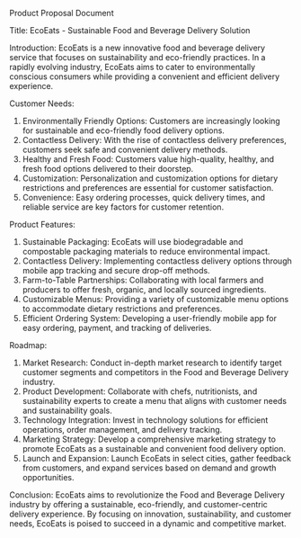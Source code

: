 Product Proposal Document

Title: EcoEats - Sustainable Food and Beverage Delivery Solution

Introduction:
EcoEats is a new innovative food and beverage delivery service that focuses on sustainability and eco-friendly practices. In a rapidly evolving industry, EcoEats aims to cater to environmentally conscious consumers while providing a convenient and efficient delivery experience.

Customer Needs:
1. Environmentally Friendly Options: Customers are increasingly looking for sustainable and eco-friendly food delivery options.
2. Contactless Delivery: With the rise of contactless delivery preferences, customers seek safe and convenient delivery methods.
3. Healthy and Fresh Food: Customers value high-quality, healthy, and fresh food options delivered to their doorstep.
4. Customization: Personalization and customization options for dietary restrictions and preferences are essential for customer satisfaction.
5. Convenience: Easy ordering processes, quick delivery times, and reliable service are key factors for customer retention.

Product Features:
1. Sustainable Packaging: EcoEats will use biodegradable and compostable packaging materials to reduce environmental impact.
2. Contactless Delivery: Implementing contactless delivery options through mobile app tracking and secure drop-off methods.
3. Farm-to-Table Partnerships: Collaborating with local farmers and producers to offer fresh, organic, and locally sourced ingredients.
4. Customizable Menus: Providing a variety of customizable menu options to accommodate dietary restrictions and preferences.
5. Efficient Ordering System: Developing a user-friendly mobile app for easy ordering, payment, and tracking of deliveries.

Roadmap:
1. Market Research: Conduct in-depth market research to identify target customer segments and competitors in the Food and Beverage Delivery industry.
2. Product Development: Collaborate with chefs, nutritionists, and sustainability experts to create a menu that aligns with customer needs and sustainability goals.
3. Technology Integration: Invest in technology solutions for efficient operations, order management, and delivery tracking.
4. Marketing Strategy: Develop a comprehensive marketing strategy to promote EcoEats as a sustainable and convenient food delivery option.
5. Launch and Expansion: Launch EcoEats in select cities, gather feedback from customers, and expand services based on demand and growth opportunities.

Conclusion:
EcoEats aims to revolutionize the Food and Beverage Delivery industry by offering a sustainable, eco-friendly, and customer-centric delivery experience. By focusing on innovation, sustainability, and customer needs, EcoEats is poised to succeed in a dynamic and competitive market.